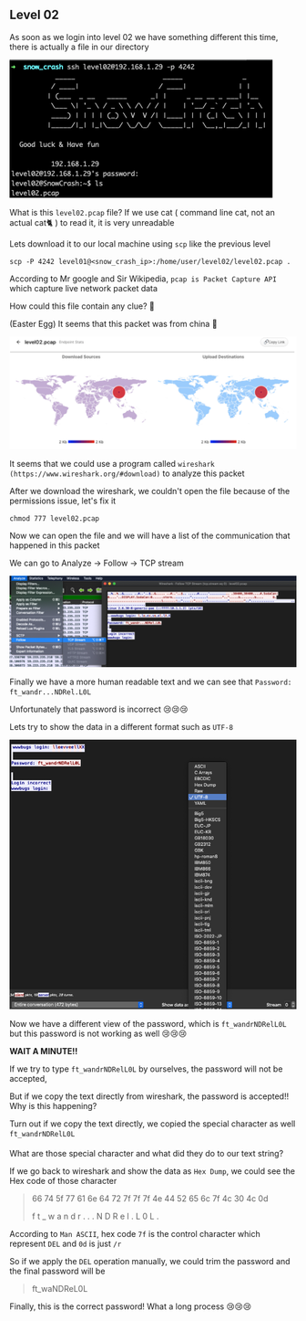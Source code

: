 <h2>Level 02</h2>

As soon as we login into level 02 we have something different this time, there is actually a file in our directory

![alt text](./screenshot/image1.png)

What is this `level02.pcap` file? If we use cat ( command line cat, not an actual cat🐈 ) to read it, it is very unreadable

Lets download it to our local machine using `scp` like the previous level
```console
scp -P 4242 level01@<snow_crash_ip>:/home/user/level02/level02.pcap .
```

According to Mr google and Sir Wikipedia, `pcap is Packet Capture API` which capture live network packet data

How could this file contain any clue? :thinking:

(Easter Egg)
It seems that this packet was from china :thinking:

![alt text](./screenshot/image2.png)

It seems that we could use a program called `wireshark (https://www.wireshark.org/#download)` to analyze this packet

After we download the wireshark, we couldn't open the file because of the permissions issue, let's fix it
```console
chmod 777 level02.pcap 
```

Now we can open the file and we will have a list of the communication that happened in this packet

We can go to Analyze -> Follow -> TCP stream

![alt text](./screenshot/image3.png)

Finally we have a more human readable text and we can see that `Password: ft_wandr...NDRel.L0L`

Unfortunately that password is incorrect 😢😢😢

Lets try to show the data in a different format such as `UTF-8`

![alt text](./screenshot/image4.png)

Now we have a different view of the password, which is `ft_wandrNDRelL0L` but this password is not working as well 😢😢😢

**WAIT A MINUTE!!**

If we try to type `ft_wandrNDRelL0L` by ourselves, the password will not be accepted,

But if we copy the text directly from wireshark, the password is accepted!! Why is this happening?

Turn out if we copy the text directly, we copied the special character as well `ft_wandrNDRelL0L`

What are those special character and what did they do to our text string?

If we go back to wireshark and show the data as `Hex Dump`, we could see the Hex code of those character
> 66 74 5f 77 61 6e 64 72 7f 7f 7f 4e 44 52 65 6c 7f 4c 30 4c 0d
> 
> f  t  _  w  a  n  d  r  .  .  .  N  D  R  e  l  .  L  0  L  .

According to `Man ASCII`, hex code `7f` is the control character which represent `DEL` and `0d` is just `/r`

So if we apply the `DEL` operation manually, we could trim the password and the final password will be
> ft_waNDReL0L

Finally, this is the correct password! What a long process 😢😢😢
